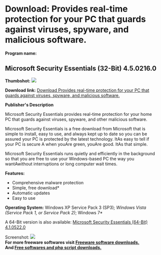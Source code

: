 # Download: Provides real-time protection for your PC that guards against viruses, spyware, and malicious software.

**Program name:**

## Microsoft Security Essentials (32-Bit) 4.5.0216.0

  
**Thumbshot:** ![](http://www.freewarefiles.com/screenshot/mssecurityesstls_md.jpg)   
  
**Download link:** [Download Provides real-time protection for your PC that guards against viruses, spyware, and malicious software.](http://freesoftwares.boysofts.com/Microsoft-Security-Essentials_program_52172.html)  
  


**Publisher's Description**  
  


Microsoft Security Essentials provides real-time protection for your home PC that guards against viruses, spyware, and other malicious software. 

Microsoft Security Essentials is a free download from Microsoft that is simple to install, easy to use, and always kept up to date so you can be assured your PC is protected by the latest technology. ItAs easy to tell if your PC is secure A when youAre green, youAre good. ItAs that simple.

Microsoft Security Essentials runs quietly and efficiently in the background so that you are free to use your Windows-based PC the way you wantAwithout interruptions or long computer wait times.

**Features:**

  * Comprehensive malware protection 
  * Simple, free download* 
  * Automatic updates 
  * Easy to use 

**Operating System:** Windows XP Service Pack 3 (SP3)*; Windows Vista (Service Pack 1, or Service Pack 2)*; Windows 7*

A 64-Bit version is also available: [Microsoft Security Essentials (64-Bit) 4.1.0522.0](http://www.freewarefiles.com/Microsoft-Security-Essentials-64-Bit_program_52171.html)

  
  
Screenshot: ![](http://www.freewarefiles.com/screenshot/mssecurityesstls.jpg)   
**For more freeware softwares visit [Freeware software downloads.](http://freesoftwares.boysofts.com/)**   
**And [Free softwares and php script downloads.](http://www.boysofts.com/)**
